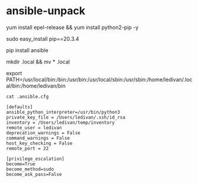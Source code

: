 # ansible-unpack

yum install epel-release && yum install python2-pip -y

sudo easy_install pip==20.3.4

pip install ansible

mkdir .local && mv * .local

export PATH=/usr/local/bin:/bin:/usr/bin:/usr/local/sbin:/usr/sbin:/home/ledivan/.local/bin:/home/ledivan/bin

```
cat .ansible.cfg

[defaults]
ansible_python_interpreter=/usr/bin/python3
private_key_file = /Users/ledivan/.ssh/id_rsa
inventory = /Users/ledivan/temp/inventory
remote_user = ledivan
deprecation_warnings = False
command_warnings = False
host_key_checking = False
remote_port = 22

[privilege_escalation]
become=True
become_method=sudo
become_ask_pass=False
```